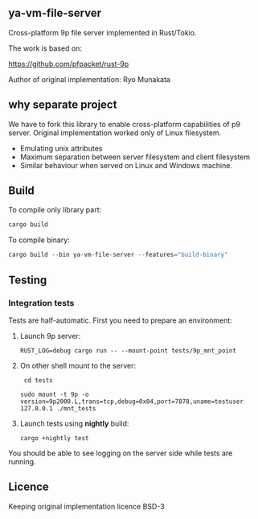 ## ya-vm-file-server

Cross-platform 9p file server implemented in Rust/Tokio.

The work is based on:

https://github.com/pfpacket/rust-9p

Author of original implementation: Ryo Munakata

## why separate project

We have to fork this library to enable cross-platform capabilities of p9 server. 
Original implementation worked only of Linux filesystem.
* Emulating unix attributes
* Maximum separation between server filesystem and client filesystem
* Similar behaviour when served on Linux and Windows machine.

## Build

To compile only library part:

```javascript
cargo build
```

To compile binary:

```javascript
cargo build --bin ya-vm-file-server --features="build-binary"
```

## Testing

### Integration tests
Tests are half-automatic. First you need to prepare an environment:
1) Launch 9p server:

    ```RUST_LOG=debug cargo run -- --mount-point tests/9p_mnt_point```
2) On other shell mount to the server:
    
    ``` cd tests```

    ```sudo mount -t 9p -o version=9p2000.L,trans=tcp,debug=0x04,port=7878,uname=testuser 127.0.0.1 ./mnt_tests```

3) Launch tests using **nightly** build:

    ``` cargo +nightly test ```

You should be able to see logging on the server side while tests are running.

## Licence

Keeping original implementation licence BSD-3


